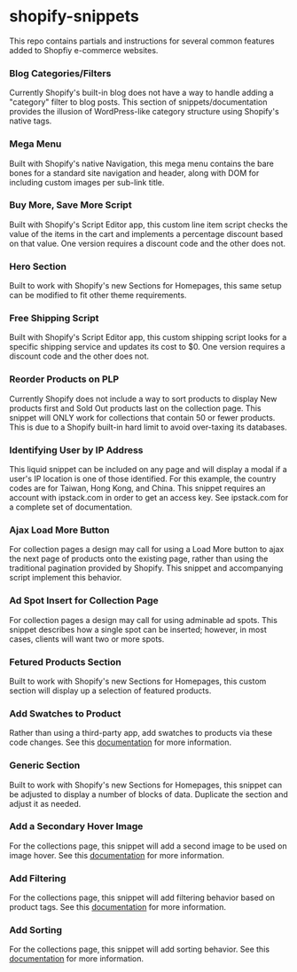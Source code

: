 # shopify-snippets

This repo contains partials and instructions for several common features added to Shopfiy e-commerce websites.

### Blog Categories/Filters
Currently Shopify's built-in blog does not have a way to handle adding a "category" filter to blog posts. This section of snippets/documentation provides the illusion of WordPress-like category structure using Shopify's native tags.

### Mega Menu
Built with Shopify's native Navigation, this mega menu contains the bare bones for a standard site navigation and header, along with DOM for including custom images per sub-link title.

### Buy More, Save More Script
Built with Shopify's Script Editor app, this custom line item script checks the value of the items in the cart and implements a percentage discount based on that value. One version requires a discount code and the other does not.

### Hero Section
Built to work with Shopify's new Sections for Homepages, this same setup can be modified to fit other theme requirements.

### Free Shipping Script
Built with Shopify's Script Editor app, this custom shipping script looks for a specific shipping service and updates its cost to $0. One version requires a discount code and the other does not.

### Reorder Products on PLP
Currently Shopify does not include a way to sort products to display New products first and Sold Out products last on the collection page. This snippet will ONLY work for collections that contain 50 or fewer products. This is due to a Shopify built-in hard limit to avoid over-taxing its databases.

### Identifying User by IP Address
This liquid snippet can be included on any page and will display a modal if a user's IP location is one of those identified. For this example, the country codes are for Taiwan, Hong Kong, and China. This snippet requires an account with ipstack.com in order to get an access key. See ipstack.com for a complete set of documentation.

### Ajax Load More Button
For collection pages a design may call for using a Load More button to ajax the next page of products onto the existing page, rather than using the traditional pagination provided by Shopify. This snippet and accompanying script implement this behavior.

### Ad Spot Insert for Collection Page
For collection pages a design may call for using adminable ad spots. This snippet describes how a single spot can be inserted; however, in most cases, clients will want two or more spots. 

### Fetured Products Section
Built to work with Shopify's new Sections for Homepages, this custom section will display up a selection of featured products.

### Add Swatches to Product
Rather than using a third-party app, add swatches to products via these code changes. See this [documentation](https://help.shopify.com/en/themes/customization/products/features/add-color-swatches) for more information.

### Generic Section
Built to work with Shopify's new Sections for Homepages, this snippet can be adjusted to display a number of blocks of data. Duplicate the section and adjust it as needed.

### Add a Secondary Hover Image
For the collections page, this snippet will add a second image to be used on image hover. See this [documentation](https://help.shopify.com/en/themes/customization/collections/add-hover-effect-to-product-images) for more information.

### Add Filtering
For the collections page, this snippet will add filtering behavior based on product tags. See this [documentation](https://help.shopify.com/en/themes/customization/collections/filter-collections-with-product-tags) for more information.

### Add Sorting
For the collections page, this snippet will add sorting behavior. See this [documentation](https://help.shopify.com/en/themes/customization/collections/add-sort-order-menu) for more information.
